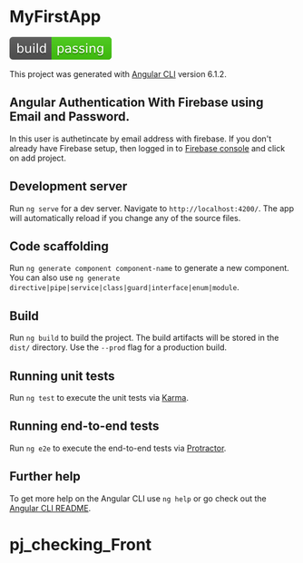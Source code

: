 # MyFirstApp

![Build Status](https://github.com/Mhverma/angular-material-login-app/blob/master/src/assets/passing.svg)

This project was generated with [Angular CLI](https://github.com/angular/angular-cli) version 6.1.2.

## Angular Authentication With Firebase using Email and Password.
In this user is authetincate by email address with firebase. If you don't already have Firebase setup, then logged in to [Firebase console](https://github.com/Mhverma/angular-material-login-app) and click on add project.





## Development server

Run `ng serve` for a dev server. Navigate to `http://localhost:4200/`. The app will automatically reload if you change any of the source files.

## Code scaffolding

Run `ng generate component component-name` to generate a new component. You can also use `ng generate directive|pipe|service|class|guard|interface|enum|module`.

## Build

Run `ng build` to build the project. The build artifacts will be stored in the `dist/` directory. Use the `--prod` flag for a production build.

## Running unit tests

Run `ng test` to execute the unit tests via [Karma](https://karma-runner.github.io).

## Running end-to-end tests

Run `ng e2e` to execute the end-to-end tests via [Protractor](http://www.protractortest.org/).

## Further help

To get more help on the Angular CLI use `ng help` or go check out the [Angular CLI README](https://github.com/angular/angular-cli/blob/master/README.md).
# pj_checking_Front
